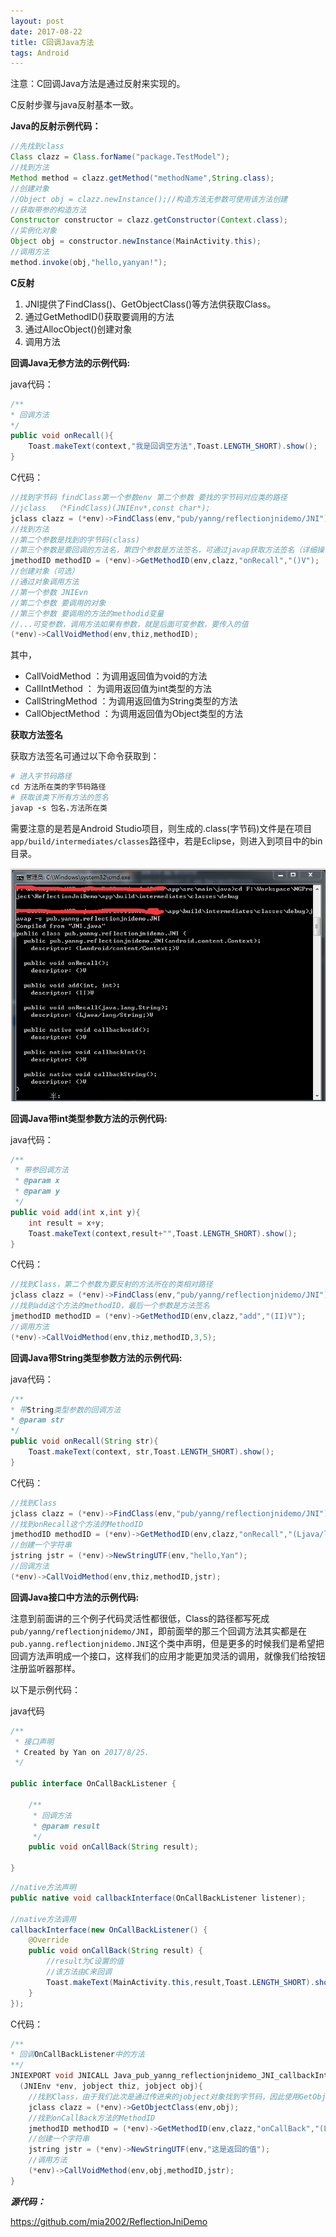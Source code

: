```yaml
---
layout: post
date: 2017-08-22
title: C回调Java方法
tags: Android
---
```


注意：C回调Java方法是通过反射来实现的。

C反射步骤与java反射基本一致。

**Java的反射示例代码：**

```java
//先找到class
Class clazz = Class.forName("package.TestModel");
//找到方法
Method method = clazz.getMethod("methodName",String.class);
//创建对象
//Object obj = clazz.newInstance();//构造方法无参数可使用该方法创建
//获取带参的构造方法
Constructor constructor = clazz.getConstructor(Context.class);
//实例化对象
Object obj = constructor.newInstance(MainActivity.this);
//调用方法
method.invoke(obj,"hello,yanyan!");
```

**C反射**

1. JNI提供了FindClass()、GetObjectClass()等方法供获取Class。
2. 通过GetMethodID()获取要调用的方法
3. 通过AllocObject()创建对象
4. 调用方法

**回调Java无参方法的示例代码:**

java代码：

```java
/**
* 回调方法
*/
public void onRecall(){
    Toast.makeText(context,"我是回调空方法",Toast.LENGTH_SHORT).show();
}
```

C代码：

```java
//找到字节码 findClass第一个参数env 第二个参数 要找的字节码对应类的路径
//jclass  （*FindClass)(JNIEnv*,const char*);
jclass clazz = (*env)->FindClass(env,"pub/yanng/reflectionjnidemo/JNI");
//找到方法
//第二个参数是找到的字节码(class)
//第三个参数是要回调的方法名，第四个参数是方法签名，可通过javap获取方法签名（详细操作下面有介绍）
jmethodID methodID = (*env)->GetMethodID(env,clazz,"onRecall","()V");
//创建对象（可选）
//通过对象调用方法
//第一个参数 JNIEvn
//第二个参数 要调用的对象
//第三个参数 要调用的方法的methodid变量
//...可变参数，调用方法如果有参数，就是后面可变参数，要传入的值
(*env)->CallVoidMethod(env,thiz,methodID);
```

其中，

- CallVoidMethod ：为调用返回值为void的方法
- CallIntMethod ： 为调用返回值为int类型的方法
- CallStringMethod ：为调用返回值为String类型的方法
- CallObjectMethod ：为调用返回值为Object类型的方法

**获取方法签名**

获取方法签名可通过以下命令获取到：

```ruby
# 进入字节码路径
cd 方法所在类的字节码路径
# 获取该类下所有方法的签名
javap -s 包名.方法所在类 
```

需要注意的是若是Android Studio项目，则生成的.class(字节码)文件是在项目`app/build/intermediates/classes`路径中，若是Eclipse，则进入到项目中的bin目录。

![](../assets/blog/20170825-1.png)

**回调Java带int类型参数方法的示例代码:**

java代码：

```java
/**
 * 带参回调方法
 * @param x
 * @param y
 */
public void add(int x,int y){
    int result = x+y;
    Toast.makeText(context,result+"",Toast.LENGTH_SHORT).show();
}

```

C代码：

```java
//找到Class，第二个参数为要反射的方法所在的类相对路径
jclass clazz = (*env)->FindClass(env,"pub/yanng/reflectionjnidemo/JNI");
//找到add这个方法的methodID，最后一个参数是方法签名
jmethodID methodID = (*env)->GetMethodID(env,clazz,"add","(II)V");
//调用方法
(*env)->CallVoidMethod(env,thiz,methodID,3,5);
```

**回调Java带String类型参数方法的示例代码:**

java代码：

```java
/**
* 带String类型参数的回调方法
* @param str
*/
public void onRecall(String str){
    Toast.makeText(context, str,Toast.LENGTH_SHORT).show();
}
```

C代码：

```java
//找到Class
jclass clazz = (*env)->FindClass(env,"pub/yanng/reflectionjnidemo/JNI");
//找到onRecall这个方法的MethodID
jmethodID methodID = (*env)->GetMethodID(env,clazz,"onRecall","(Ljava/lang/String;)V");
//创建一个字符串
jstring jstr = (*env)->NewStringUTF(env,"hello,Yan");
//回调方法
(*env)->CallVoidMethod(env,thiz,methodID,jstr);
```

**回调Java接口中方法的示例代码:**

注意到前面讲的三个例子代码灵活性都很低，Class的路径都写死成`pub/yanng/reflectionjnidemo/JNI`，即前面举的那三个回调方法其实都是在`pub.yanng.reflectionjnidemo.JNI`这个类中声明，但是更多的时候我们是希望把回调方法声明成一个接口，这样我们的应用才能更加灵活的调用，就像我们给按钮注册监听器那样。

以下是示例代码：

java代码

```java
/**
 * 接口声明
 * Created by Yan on 2017/8/25.
 */

public interface OnCallBackListener {

    /**
     * 回调方法
     * @param result
     */
    public void onCallBack(String result);

}
```


```java
//native方法声明
public native void callbackInterface(OnCallBackListener listener);

//native方法调用
callbackInterface(new OnCallBackListener() {
    @Override
    public void onCallBack(String result) {
        //result为C设置的值
        //该方法由C来回调
        Toast.makeText(MainActivity.this,result,Toast.LENGTH_SHORT).show();
    }
});
```

C代码：

```java
/**
* 回调OnCallBackListener中的方法
**/
JNIEXPORT void JNICALL Java_pub_yanng_reflectionjnidemo_JNI_callbackInterface
  (JNIEnv *env, jobject thiz, jobject obj){
    //找到Class，由于我们此次是通过传进来的jobject对象找到字节码，因此使用GetObjectClass方法获取
    jclass clazz = (*env)->GetObjectClass(env,obj);
    //找到onCallBack方法的MethodID
    jmethodID methodID = (*env)->GetMethodID(env,clazz,"onCallBack","(Ljava/lang/String;)V");
    //创建一个字符串
    jstring jstr = (*env)->NewStringUTF(env,"这是返回的值");
    //调用方法
    (*env)->CallVoidMethod(env,obj,methodID,jstr);
}
```

***源代码：***

https://github.com/mia2002/ReflectionJniDemo


